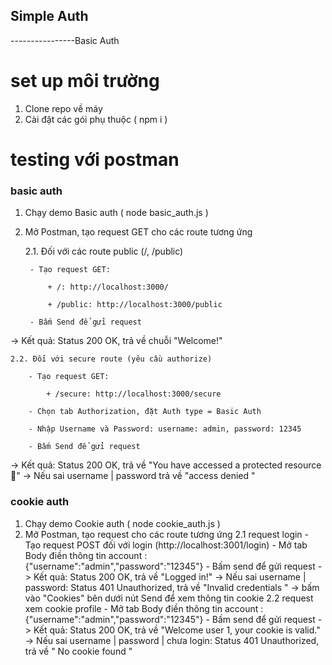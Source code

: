 ## Simple Auth 
----------------Basic Auth
# set up môi trường
1. Clone repo về máy 
2. Cài đặt các gói phụ thuộc ( npm i )

# testing với postman 
### basic auth
1. Chạy demo Basic auth ( node basic_auth.js )
2. Mở Postman, tạo request GET cho các route tương ứng

    2.1. Đối với các route public (/, /public)

        - Tạo request GET:

            + /: http://localhost:3000/

            + /public: http://localhost:3000/public

        - Bấm Send để gửi request

-> Kết quả: Status 200 OK, trả về chuỗi "Welcome!"

    2.2. Đối với secure route (yêu cầu authorize)

        - Tạo request GET:

            + /secure: http://localhost:3000/secure

        - Chọn tab Authorization, đặt Auth type = Basic Auth

        - Nhập Username và Password: username: admin, password: 12345

        - Bấm Send để gửi request

-> Kết quả: Status 200 OK, trả về "You have accessed a protected resource 🎉"
-> Nếu sai username | password trả về "access denied "

### cookie auth 
1. Chạy demo Cookie auth ( node cookie_auth.js )
2. Mở Postman, tạo request cho các route tương ứng
    2.1 request login 
        - Tạo request POST đối với login (http://localhost:3001/login)
        - Mở tab Body điền thông tin account : {"username":"admin","password":"12345"}
        - Bấm send để gửi request 
-> Kết quả: Status 200 OK, trả về "Logged in!"
-> Nếu sai username | password: Status 401 Unauthorized, trả về "Invalid credentials "
-> bấm vào "Cookies" bên dưới nút Send để xem thông tin cookie
    2.2 request xem cookie profile 
        - Mở tab Body điền thông tin account : {"username":"admin","password":"12345"}
        - Bấm send để gửi request
-> Kết quả: Status 200 OK, trả về "Welcome user 1, your cookie is valid."
-> Nếu sai username | password | chưa login: Status 401 Unauthorized, trả về " No cookie found "
